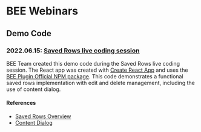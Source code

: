 # BEE Webinars

## Demo Code

### 2022.06.15: [Saved Rows live coding session](https://app.livestorm.co/p/b5682099-3a7c-48fb-8eae-4947b8fdbf93)

BEE Team created this demo code during the Saved Rows live coding session. The React app was created with [Create React App](https://create-react-app.dev/) and uses the [BEE Plugin Official NPM package](https://www.npmjs.com/package/@mailupinc/bee-plugin). This code demonstrates a functional saved rows implementation with edit and delete management, including the use of content dialog.

#### References
 - [Saved Rows Overview](https://docs.beefree.io/save-rows/)
 - [Content Dialog](https://docs.beefree.io/content-dialog/#save-rows)
